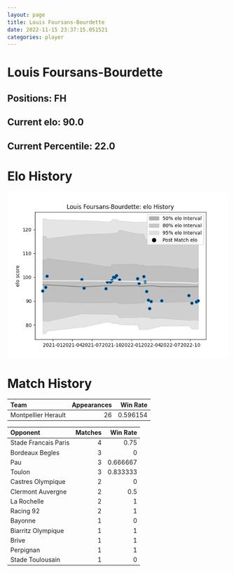 ```yaml
---  
layout: page  
title: Louis Foursans-Bourdette  
date: 2022-11-15 23:37:15.051521  
categories: player  
---
```

# Louis Foursans-Bourdette

## Positions: FH

## Current elo: 90.0

## Current Percentile: 22.0

# Elo History


![elo history](history_LouisFoursans-Bourdette.png)
# Match History


| Team                |   Appearances |   Win Rate |
|:--------------------|--------------:|-----------:|
| Montpellier Herault |            26 |   0.596154 |

| Opponent             |   Matches |   Win Rate |
|:---------------------|----------:|-----------:|
| Stade Francais Paris |         4 |   0.75     |
| Bordeaux Begles      |         3 |   0        |
| Pau                  |         3 |   0.666667 |
| Toulon               |         3 |   0.833333 |
| Castres Olympique    |         2 |   0        |
| Clermont Auvergne    |         2 |   0.5      |
| La Rochelle          |         2 |   1        |
| Racing 92            |         2 |   1        |
| Bayonne              |         1 |   0        |
| Biarritz Olympique   |         1 |   1        |
| Brive                |         1 |   1        |
| Perpignan            |         1 |   1        |
| Stade Toulousain     |         1 |   0        |
